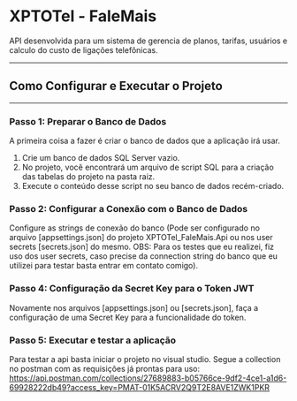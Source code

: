 # XPTOTel - FaleMais

API desenvolvida para um sistema de gerencia de planos, tarifas, usuários e calculo do custo de ligações telefônicas.

---

## Como Configurar e Executar o Projeto

---

### Passo 1: Preparar o Banco de Dados

A primeira coisa a fazer é criar o banco de dados que a aplicação irá usar.

1.  Crie um banco de dados SQL Server vazio.
2.  No projeto, você encontrará um arquivo de script SQL para a criação das tabelas do projeto na pasta raiz.
3.  Execute o conteúdo desse script no seu banco de dados recém-criado.

### Passo 2: Configurar a Conexão com o Banco de Dados

Configure as strings de conexão do banco (Pode ser configurado no arquivo [appsettings.json] do projeto XPTOTel_FaleMais.Api ou nos user secrets [secrets.json] do mesmo.
OBS: Para os testes que eu realizei, fiz uso dos user secrets, caso precise da connection string do banco que eu utilizei para testar basta entrar em contato comigo).

### Passo 4: Configuração da Secret Key para o Token JWT

Novamente nos arquivos [appsettings.json] ou [secrets.json], faça a configuração de uma Secret Key para a funcionalidade do token.

### Passo 5: Executar e testar a aplicação

Para testar a api basta iniciar o projeto no visual studio.
Segue a collection no postman com as requisições já prontas para uso:
https://api.postman.com/collections/27689883-b05766ce-9df2-4ce1-a1d6-69928222db49?access_key=PMAT-01K5ACRV2Q9T2E8AVE1ZWK1PKR
